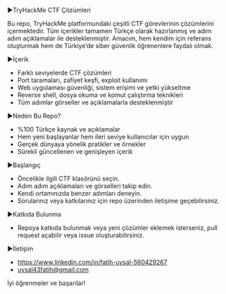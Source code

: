 ▶TryHackMe CTF Çözümleri 

Bu repo, TryHackMe platformundaki çeşitli CTF görevlerinin çözümlerini içermektedir. Tüm içerikler tamamen Türkçe olarak hazırlanmış ve adım adım açıklamalar ile desteklenmiştir. Amacım, hem kendim için referans oluşturmak hem de Türkiye’de siber güvenlik öğrenenlere faydalı olmak.



▶İçerik
- Farklı seviyelerde CTF çözümleri
- Port taramaları, zafiyet keşfi, exploit kullanımı
- Web uygulaması güvenliği, sistem erişimi ve yetki yükseltme
- Reverse shell, dosya okuma ve komut çalıştırma teknikleri
- Tüm adımlar görseller ve açıklamalarla desteklenmiştir



▶Neden Bu Repo?
- %100 Türkçe kaynak ve açıklamalar
- Hem yeni başlayanlar hem ileri seviye kullanıcılar için uygun
- Gerçek dünyaya yönelik pratikler ve örnekler
- Sürekli güncellenen ve genişleyen içerik



▶Başlangıç
- Öncelikle ilgili CTF klasörünü seçin.
- Adım adım açıklamaları ve görselleri takip edin.
- Kendi ortamınızda benzer adımları deneyin.
- Sorularınız veya katkılarınız için repo üzerinden iletişime geçebilirsiniz.



▶Katkıda Bulunma
- Repoya katkıda bulunmak veya yeni çözümler eklemek isterseniz, pull request açabilir veya issue oluşturabilirsiniz.


  
▶İletişim
- https://www.linkedin.com/in/fatih-uysal-560429267
- uysal43fatih@gmail.com



İyi öğrenmeler ve başarılar!


